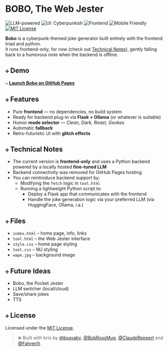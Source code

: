 # BOBO, The Web Jester

![LLM-powered](https://img.shields.io/badge/LLM-powered-orange?style=flat-square)
![UI: Cyberpunkish](https://img.shields.io/badge/UI-Cyberpunkish%20-ff00ff?style=flat-square)
![Frontend](https://img.shields.io/badge/Frontend-HTML%2FCSS%2FJS-blue?style=flat-square)
![Mobile Friendly](https://img.shields.io/badge/Mobile-Friendly-green?style=flat-square)
[![MIT License](https://img.shields.io/badge/License-MIT-purple?style=flat-square)](LICENSE)

**Bobo** is a cyberpunk-themed joke generator built entirely with the frontend triad and python.  
It runs frontend-only, for now (check out [Technical Notes](#+-technical-notes)), gently falling back to a humorous note when the backend is offline.

## ⧾ Demo

⤷ [**Launch Bobo on GitHub Pages**](https://bxavaby.github.io/bobo-wj/)

## ⧾ Features

- Pure **frontend** — no dependencies, no build system
- Ready for backend plug-in via **Flask + Ollama** (or whatever is suitable)
- Humor **mode selector** — *Clean, Dark, Roast, Geokes*
- Automatic **fallback**
- Retro-futuristic UI with **glitch effects**

## ⧾ Technical Notes

- The current version is **frontend-only** and uses a Python backend powered by a locally hosted **fine-tuned LLM**
- Backend connectivity was removed for GitHub Pages hosting
- You can reintroduce backend support by:
  - Modifying the `fetch` logic in `tool.html`
  - Running a lightweight Python script to:
    - Deploy a Flask app that communicates with the frontend
    - Handle the joke generation logic via your preferred LLM (via HuggingFace, Ollama, i.a.)

## ⧾ Files

- `index.html` – home page, info, links
- `tool.html` – the Web Jester interface
- `style.css` – home page styling
- `tool.css` – WJ styling
- `wape.jpg` – background image

## ⧾ Future Ideas

- Bobo, the Pocket Jester
- LLM switcher (local/cloud)
- Save/share jokes
- TTS


## ⧾ License

Licensed under the [MIT License](LICENSE).

> ⦿ Built with brio by [@bxavaby](https://github.com/bxavaby), [@BobRossMug](https://github.com/BobRossMug), [@ClaudeReppert](https://github.com/ClaudeReppert) and [@Fahren1t](https://github.com/Fahren1t).
